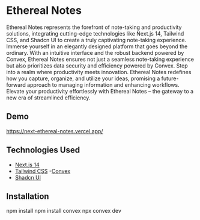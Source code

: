 # Ethereal Notes

Ethereal Notes represents the forefront of note-taking and
productivity solutions, integrating cutting-edge technologies like
Next.js 14, Tailwind CSS, and Shadcn UI to create a truly
captivating note-taking experience. Immerse yourself in an elegantly
designed platform that goes beyond the ordinary. With an intuitive
interface and the robust backend powered by Convex, Ethereal Notes
ensures not just a seamless note-taking experience but also
prioritizes data security and efficiency powered by Convex. Step into a realm where
productivity meets innovation. Ethereal Notes redefines how you
capture, organize, and utilize your ideas, promising a
future-forward approach to managing information and enhancing
workflows. Elevate your productivity effortlessly with Ethereal
Notes – the gateway to a new era of streamlined efficiency.

## Demo

https://next-ethereal-notes.vercel.app/

## Technologies Used

- [Next.js 14](https://nextjs.org/)
- [Tailwind CSS](https://tailwindcss.com/) -[Convex](https://www.convex.dev/)
- [Shadcn UI](https://ui.shadcn.com/)

## Installation

npm install
npm install convex
npx convex dev
